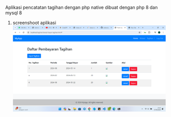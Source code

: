 Aplikasi pencatatan tagihan dengan php native 
dibuat dengan php 8 dan mysql 8
1. screenshoot aplikasi
   <img src="https://github.com/ardiandp/tagihan/blob/main/Screenshot%202024-05-17%20174746.png">
   
